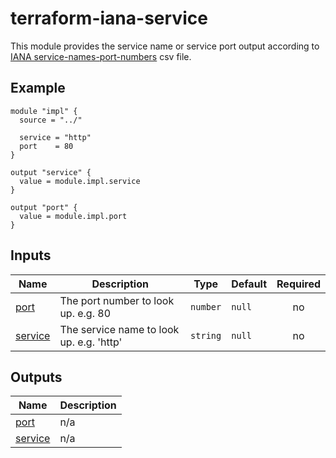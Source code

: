 # terraform-iana-service

This module provides the service name or service port output according to [IANA service-names-port-numbers](https://www.iana.org/assignments/service-names-port-numbers/service-names-port-numbers.xhtml) csv file.

## Example

```hcl
module "impl" {
  source = "../"

  service = "http"
  port    = 80
}

output "service" {
  value = module.impl.service
}

output "port" {
  value = module.impl.port
}
```

## Inputs

| Name | Description | Type | Default | Required |
|------|-------------|------|---------|:--------:|
| <a name="input_port"></a> [port](#input\_port) | The port number to look up. e.g. 80 | `number` | `null` | no |
| <a name="input_service"></a> [service](#input\_service) | The service name to look up. e.g. 'http' | `string` | `null` | no |

## Outputs

| Name | Description |
|------|-------------|
| <a name="output_port"></a> [port](#output\_port) | n/a |
| <a name="output_service"></a> [service](#output\_service) | n/a |
